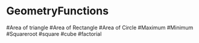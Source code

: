 # GeometryFunctions
#Area of triangle
#Area of Rectangle
#Area of Circle
#Maximum
#Minimum
#Squareroot
#square
#cube
#factorial

